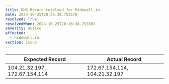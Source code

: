 ```yaml
---
title: DNS Record resolved for hidewall.io
date: 2024-10-25T20:26:38.753570
resolved: True
resolvedWhen: 2024-10-25T20:26:38.753593
severity: notice
affected:
  - hidewall.io
section: issue
---
```


| Expected Record  | Actual Record  |
|------------------|----------------|
| 104.21.32.197, 172.67.154.114 | 172.67.154.114, 104.21.32.197 |

